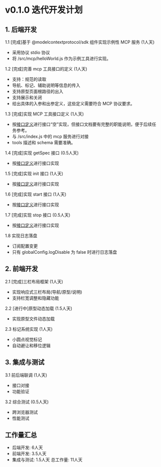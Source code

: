 # v0.1.0 迭代开发计划

## 1. 后端开发
1.1 [完成]基于 @modelcontextprotocol/sdk 组件实现示例性 MCP 服务 (1人天)
- 采用协议 stdio 协议
- 将 /src/mcp/helloWorld.js 作为示例工具进行实现。

1.2 [完成]完善 mcp 工具接口的定义 (1人天)
- 支持：规范的读取
- 导航、标记、辅助说明等信息的传入
- 支持原型页面根路径的出入
- 支持展示和关闭
- 给出具体的入参和出参定义，这些定义需要符合 MCP 协议要求。

1.3 [完成]实现 MCP 工具接口定义 (1人天)
- 按[接口定义](design/interface.md)进行接口“空”实现，但接口文档要有完整的职能说明，便于后续任务参考。
- 与 /src/index.js 中的 mcp 服务进行对接
- tools 描述和 schema 需要准确。

1.4 [完成]实现 getSpec 接口 (0.5人天)
- 按[接口定义](design/interface.md)进行接口实现

1.5 [完成]实现 init 接口 (1人天)
- 按[接口定义](design/interface.md)进行接口实现

1.6 [完成]实现 start 接口 (1人天)
- 按[接口定义](design/interface.md)进行接口实现

1.7 [完成]实现 stop 接口 (0.5人天)
- 按[接口定义](design/interface.md)进行接口实现

1.8 实现日志落盘
- 订阅配置变更
- 只有 globalConfig.logDisable 为 false 时进行日志落盘

## 2. 前端开发
2.1 [完成]三栏布局框架 (1人天)
- 实现响应式三栏布局(导航/原型/说明)
- 支持栏宽调整和隐藏功能

2.2 [进行中]原型动态加载 (1.5人天)
- 实现原型文件动态加载

2.3 标记系统实现 (1人天)
- 小圆点视觉标记
- 自动避让和移位逻辑

## 3. 集成与测试
3.1 前后端联调 (1人天)
- 接口对接
- 功能验证

3.2 综合测试 (0.5人天)
- 跨浏览器测试
- 性能测试

## 工作量汇总
- 后端开发: 6人天
- 前端开发: 3.5人天
- 集成与测试: 1.5人天
总工作量: 11人天